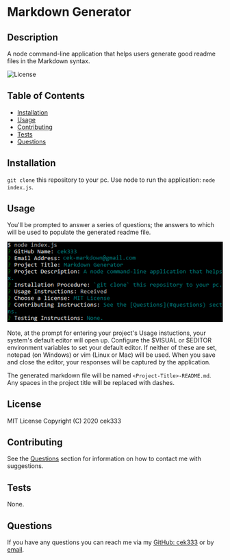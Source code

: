 # Markdown Generator

## Description
A node command-line application that helps users generate good readme files in the Markdown syntax.

![License](https://img.shields.io/badge/license-MIT-green)

## Table of Contents
* [Installation](#installation)
* [Usage](#usage)
* [Contributing](#contributing)
* [Tests](#tests)
* [Questions](#questions)

## Installation
`git clone` this repository to your pc. Use node to run the application: `node index.js`.

## Usage
You'll be prompted to answer a series of questions; the answers to which will be used to populate the generated readme file. 

![screenshot of markdown generation in use](assets/readme/markdown_usage.png)

Note, at the prompt for entering your project's Usage instuctions, your system's default editor will open up. Configure the $VISUAL or $EDITOR environment variables to set your default editor. If neither of these are set, notepad (on Windows) or vim (Linux or Mac) will be used. When you save and close the editor, your responses will be captured by the application.

The generated markdown file will be named `<Project-Title>-README.md`. Any spaces in the project title will be replaced with dashes.

## License
MIT License
Copyright (C) 2020 cek333

## Contributing
See the [Questions](#questions) section for information on how to contact me with suggestions. 

## Tests
None.

## Questions
If you have any questions you can reach me via my [GitHub: cek333](https://github.com/cek333) or by [email](mailto:cek-markdown@gmail.com).
